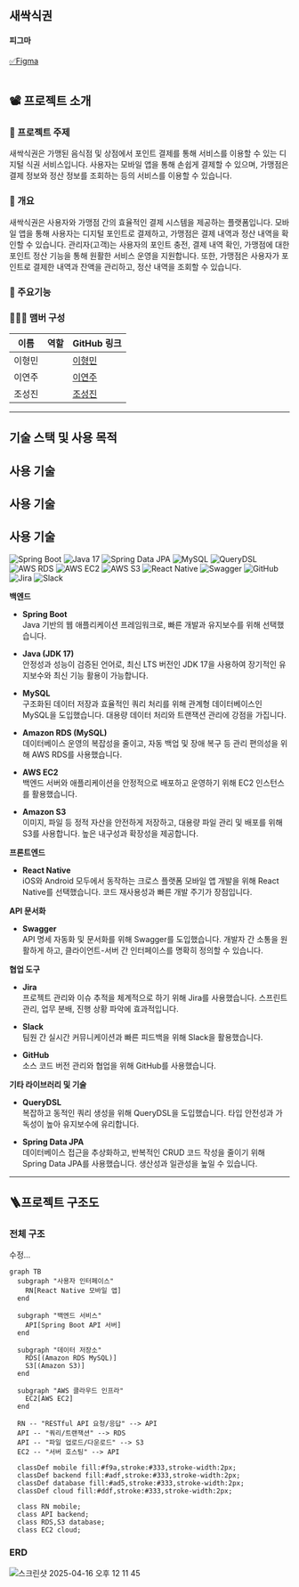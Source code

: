 ## 새싹식권


####  피그마
[✅Figma](https://www.figma.com/design/3dq3FoAhTIkBIHcORUm5cR/SeSAC?node-id=22-58&p=f&t=6piaK3X8gYBbYmnI-0)
<br/> <br/>


## 📽️ 프로젝트 소개

### 📍 프로젝트 주제

새싹식권은 가맹된 음식점 및 상점에서 포인트 결제를 통해 서비스를 이용할 수 있는 디지털 식권 서비스입니다. 사용자는 모바일 앱을 통해 손쉽게 결제할 수 있으며, 가맹점은 결제 정보와 정산 정보를 조회하는 등의 서비스를 이용할 수 있습니다.

### 📍 개요

새싹식권은 사용자와 가맹점 간의 효율적인 결제 시스템을 제공하는 플랫폼입니다. 모바일 앱을 통해 사용자는 디지털 포인트로 결제하고, 가맹점은 결제 내역과 정산 내역을 확인할 수 있습니다. 관리자(고객)는 사용자의 포인트 충전, 결제 내역 확인, 가맹점에 대한 포인트 정산 기능을 통해 원활한 서비스 운영을 지원합니다. 또한, 가맹점은 사용자가 포인트로 결제한 내역과 잔액을 관리하고, 정산 내역을 조회할 수 있습니다.

### 📍 주요기능 



### 🧑‍🤝‍🧑 맴버 구성


| 이름    | 역할            | GitHub 링크                                |
|---------|-----------------|--------------------------------------------|
| 이형민  |       | [이형민](https://github.com/honggildong) |
| 이연주  |  | [이연주](https://github.com/kimyeonghee) |
| 조성진  |      | [조성진](https://github.com/choseongjin0815) |

---

## 기술 스택 및 사용 목적

## 사용 기술

## 사용 기술

## 사용 기술

![Spring Boot](https://img.shields.io/badge/Spring%20Boot-6DB33F?style=for-the-badge)
![Java 17](https://img.shields.io/badge/Java-007396?style=for-the-badge)
![Spring Data JPA](https://img.shields.io/badge/Spring%20Data%20JPA-6DB33F?style=for-the-badge)
![MySQL](https://img.shields.io/badge/MySQL-4479A1?style=for-the-badge)
![QueryDSL](https://img.shields.io/badge/QueryDSL-3b6e4f?style=for-the-badge)
![AWS RDS](https://img.shields.io/badge/AWS%20RDS-232F3E?style=for-the-badge)
![AWS EC2](https://img.shields.io/badge/AWS%20EC2-FF9900?style=for-the-badge)
![AWS S3](https://img.shields.io/badge/AWS%20S3-569A31?style=for-the-badge)
![React Native](https://img.shields.io/badge/React%20Native-61DAFB?style=for-the-badge)
![Swagger](https://img.shields.io/badge/Swagger-85EA2D?style=for-the-badge)
![GitHub](https://img.shields.io/badge/GitHub-181717?style=for-the-badge)
![Jira](https://img.shields.io/badge/Jira-0052CC?style=for-the-badge)
![Slack](https://img.shields.io/badge/Slack-4A154B?style=for-the-badge)

**백엔드**

- **Spring Boot**  
  Java 기반의 웹 애플리케이션 프레임워크로, 빠른 개발과 유지보수를 위해 선택했습니다.
  
- **Java (JDK 17)**  
  안정성과 성능이 검증된 언어로, 최신 LTS 버전인 JDK 17을 사용하여 장기적인 유지보수와 최신 기능 활용이 가능합니다.

- **MySQL**  
  구조화된 데이터 저장과 효율적인 쿼리 처리를 위해 관계형 데이터베이스인 MySQL을 도입했습니다. 대용량 데이터 처리와 트랜잭션 관리에 강점을 가집니다.

- **Amazon RDS (MySQL)**  
  데이터베이스 운영의 복잡성을 줄이고, 자동 백업 및 장애 복구 등 관리 편의성을 위해 AWS RDS를 사용했습니다.

- **AWS EC2**  
  백엔드 서버와 애플리케이션을 안정적으로 배포하고 운영하기 위해 EC2 인스턴스를 활용했습니다.

- **Amazon S3**  
  이미지, 파일 등 정적 자산을 안전하게 저장하고, 대용량 파일 관리 및 배포를 위해 S3를 사용합니다. 높은 내구성과 확장성을 제공합니다.

**프론트엔드**

- **React Native**  
  iOS와 Android 모두에서 동작하는 크로스 플랫폼 모바일 앱 개발을 위해 React Native를 선택했습니다. 코드 재사용성과 빠른 개발 주기가 장점입니다.

**API 문서화**

- **Swagger**  
  API 명세 자동화 및 문서화를 위해 Swagger를 도입했습니다. 개발자 간 소통을 원활하게 하고, 클라이언트-서버 간 인터페이스를 명확히 정의할 수 있습니다.

**협업 도구**

- **Jira**  
  프로젝트 관리와 이슈 추적을 체계적으로 하기 위해 Jira를 사용했습니다. 스프린트 관리, 업무 분배, 진행 상황 파악에 효과적입니다.

- **Slack**  
  팀원 간 실시간 커뮤니케이션과 빠른 피드백을 위해 Slack을 활용했습니다. 

- **GitHub**  
  소스 코드 버전 관리와 협업을 위해 GitHub를 사용했습니다.

**기타 라이브러리 및 기술**

- **QueryDSL**  
  복잡하고 동적인 쿼리 생성을 위해 QueryDSL을 도입했습니다. 타입 안전성과 가독성이 높아 유지보수에 유리합니다.

- **Spring Data JPA**  
  데이터베이스 접근을 추상화하고, 반복적인 CRUD 코드 작성을 줄이기 위해 Spring Data JPA를 사용했습니다. 생산성과 일관성을 높일 수 있습니다.

---


## 🪜프로젝트 구조도
### 전체 구조
수정...

```mermaid
graph TB
  subgraph "사용자 인터페이스"
    RN[React Native 모바일 앱]
  end

  subgraph "백엔드 서비스"
    API[Spring Boot API 서버]
  end

  subgraph "데이터 저장소"
    RDS[(Amazon RDS MySQL)]
    S3[(Amazon S3)]
  end

  subgraph "AWS 클라우드 인프라"
    EC2[AWS EC2]
  end

  RN -- "RESTful API 요청/응답" --> API
  API -- "쿼리/트랜잭션" --> RDS
  API -- "파일 업로드/다운로드" --> S3
  EC2 -- "서버 호스팅" --> API

  classDef mobile fill:#f9a,stroke:#333,stroke-width:2px;
  classDef backend fill:#adf,stroke:#333,stroke-width:2px;
  classDef database fill:#ad5,stroke:#333,stroke-width:2px;
  classDef cloud fill:#ddf,stroke:#333,stroke-width:2px;

  class RN mobile;
  class API backend;
  class RDS,S3 database;
  class EC2 cloud;
```





### ERD
![스크린샷 2025-04-16 오후 12 11 45](https://github.com/user-attachments/assets/dd6073fd-f2a1-4e2f-8b80-04f3033d8b77)



